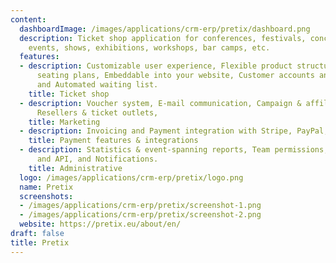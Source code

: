 ```yaml
---
content:
  dashboardImage: /images/applications/crm-erp/pretix/dashboard.png
  description: Ticket shop application for conferences, festivals, concerts, tech
    events, shows, exhibitions, workshops, bar camps, etc.
  features:
  - description: Customizable user experience, Flexible product structures, User-friendly
      seating plans, Embeddable into your website, Customer accounts and memberships,
      and Automated waiting list.
    title: Ticket shop
  - description: Voucher system, E-mail communication, Campaign & affiliate tracking,
      Resellers & ticket outlets,
    title: Marketing
  - description: Invoicing and Payment integration with Stripe, PayPal, and Bank.
    title: Payment features & integrations
  - description: Statistics & event-spanning reports, Team permissions, Data export
      and API, and Notifications.
    title: Administrative
  logo: /images/applications/crm-erp/pretix/logo.png
  name: Pretix
  screenshots:
  - /images/applications/crm-erp/pretix/screenshot-1.png
  - /images/applications/crm-erp/pretix/screenshot-2.png
  website: https://pretix.eu/about/en/
draft: false
title: Pretix
---
```


